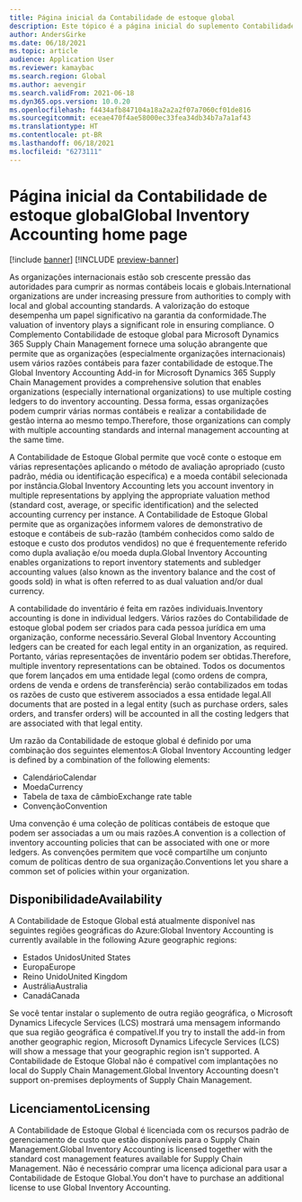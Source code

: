 ```yaml
---
title: Página inicial da Contabilidade de estoque global
description: Este tópico é a página inicial do suplemento Contabilidade de estoque global para o Microsoft Dynamics 365 Supply Chain Management.
author: AndersGirke
ms.date: 06/18/2021
ms.topic: article
audience: Application User
ms.reviewer: kamaybac
ms.search.region: Global
ms.author: aevengir
ms.search.validFrom: 2021-06-18
ms.dyn365.ops.version: 10.0.20
ms.openlocfilehash: f4434afb847104a18a2a2a2f07a7060cf01de816
ms.sourcegitcommit: eceae470f4ae58000ec33fea34db34b7a7a1af43
ms.translationtype: HT
ms.contentlocale: pt-BR
ms.lasthandoff: 06/18/2021
ms.locfileid: "6273111"
---
```

# <a name="global-inventory-accounting-home-page"></a><span data-ttu-id="a77bd-103">Página inicial da Contabilidade de estoque global</span><span class="sxs-lookup"><span data-stu-id="a77bd-103">Global Inventory Accounting home page</span></span>

[!include [banner](../includes/banner.md)]
[!INCLUDE [preview-banner](../includes/preview-banner.md)]

<span data-ttu-id="a77bd-104">As organizações internacionais estão sob crescente pressão das autoridades para cumprir as normas contábeis locais e globais.</span><span class="sxs-lookup"><span data-stu-id="a77bd-104">International organizations are under increasing pressure from authorities to comply with local and global accounting standards.</span></span> <span data-ttu-id="a77bd-105">A valorização do estoque desempenha um papel significativo na garantia da conformidade.</span><span class="sxs-lookup"><span data-stu-id="a77bd-105">The valuation of inventory plays a significant role in ensuring compliance.</span></span> <span data-ttu-id="a77bd-106">O Complemento Contabilidade de estoque global para Microsoft Dynamics 365 Supply Chain Management fornece uma solução abrangente que permite que as organizações (especialmente organizações internacionais) usem vários razões contábeis para fazer contabilidade de estoque.</span><span class="sxs-lookup"><span data-stu-id="a77bd-106">The Global Inventory Accounting Add-in for Microsoft Dynamics 365 Supply Chain Management provides a comprehensive solution that enables organizations (especially international organizations) to use multiple costing ledgers to do inventory accounting.</span></span> <span data-ttu-id="a77bd-107">Dessa forma, essas organizações podem cumprir várias normas contábeis e realizar a contabilidade de gestão interna ao mesmo tempo.</span><span class="sxs-lookup"><span data-stu-id="a77bd-107">Therefore, those organizations can comply with multiple accounting standards and internal management accounting at the same time.</span></span>

<span data-ttu-id="a77bd-108">A Contabilidade de Estoque Global permite que você conte o estoque em várias representações aplicando o método de avaliação apropriado (custo padrão, média ou identificação específica) e a moeda contábil selecionada por instância.</span><span class="sxs-lookup"><span data-stu-id="a77bd-108">Global Inventory Accounting lets you account inventory in multiple representations by applying the appropriate valuation method (standard cost, average, or specific identification) and the selected accounting currency per instance.</span></span> <span data-ttu-id="a77bd-109">A Contabilidade de Estoque Global permite que as organizações informem valores de demonstrativo de estoque e contábeis de sub-razão (também conhecidos como saldo de estoque e custo dos produtos vendidos) no que é frequentemente referido como dupla avaliação e/ou moeda dupla.</span><span class="sxs-lookup"><span data-stu-id="a77bd-109">Global Inventory Accounting enables organizations to report inventory statements and subledger accounting values (also known as the inventory balance and the cost of goods sold) in what is often referred to as dual valuation and/or dual currency.</span></span>

<span data-ttu-id="a77bd-110">A contabilidade do inventário é feita em razões individuais.</span><span class="sxs-lookup"><span data-stu-id="a77bd-110">Inventory accounting is done in individual ledgers.</span></span> <span data-ttu-id="a77bd-111">Vários razões do Contabilidade de estoque global podem ser criados para cada pessoa jurídica em uma organização, conforme necessário.</span><span class="sxs-lookup"><span data-stu-id="a77bd-111">Several Global Inventory Accounting ledgers can be created for each legal entity in an organization, as required.</span></span> <span data-ttu-id="a77bd-112">Portanto, várias representações de inventário podem ser obtidas.</span><span class="sxs-lookup"><span data-stu-id="a77bd-112">Therefore, multiple inventory representations can be obtained.</span></span> <span data-ttu-id="a77bd-113">Todos os documentos que forem lançados em uma entidade legal (como ordens de compra, ordens de venda e ordens de transferência) serão contabilizados em todas os razões de custo que estiverem associados a essa entidade legal.</span><span class="sxs-lookup"><span data-stu-id="a77bd-113">All documents that are posted in a legal entity (such as purchase orders, sales orders, and transfer orders) will be accounted in all the costing ledgers that are associated with that legal entity.</span></span>

<span data-ttu-id="a77bd-114">Um razão da Contabilidade de estoque global é definido por uma combinação dos seguintes elementos:</span><span class="sxs-lookup"><span data-stu-id="a77bd-114">A Global Inventory Accounting ledger is defined by a combination of the following elements:</span></span>

- <span data-ttu-id="a77bd-115">Calendário</span><span class="sxs-lookup"><span data-stu-id="a77bd-115">Calendar</span></span>
- <span data-ttu-id="a77bd-116">Moeda</span><span class="sxs-lookup"><span data-stu-id="a77bd-116">Currency</span></span>
- <span data-ttu-id="a77bd-117">Tabela de taxa de câmbio</span><span class="sxs-lookup"><span data-stu-id="a77bd-117">Exchange rate table</span></span>
- <span data-ttu-id="a77bd-118">Convenção</span><span class="sxs-lookup"><span data-stu-id="a77bd-118">Convention</span></span>

<span data-ttu-id="a77bd-119">Uma convenção é uma coleção de políticas contábeis de estoque que podem ser associadas a um ou mais razões.</span><span class="sxs-lookup"><span data-stu-id="a77bd-119">A convention is a collection of inventory accounting policies that can be associated with one or more ledgers.</span></span> <span data-ttu-id="a77bd-120">As convenções permitem que você compartilhe um conjunto comum de políticas dentro de sua organização.</span><span class="sxs-lookup"><span data-stu-id="a77bd-120">Conventions let you share a common set of policies within your organization.</span></span>

## <a name="availability"></a><span data-ttu-id="a77bd-121">Disponibilidade</span><span class="sxs-lookup"><span data-stu-id="a77bd-121">Availability</span></span>

<span data-ttu-id="a77bd-122">A Contabilidade de Estoque Global está atualmente disponível nas seguintes regiões geográficas do Azure:</span><span class="sxs-lookup"><span data-stu-id="a77bd-122">Global Inventory Accounting is currently available in the following Azure geographic regions:</span></span>

- <span data-ttu-id="a77bd-123">Estados Unidos</span><span class="sxs-lookup"><span data-stu-id="a77bd-123">United States</span></span>
- <span data-ttu-id="a77bd-124">Europa</span><span class="sxs-lookup"><span data-stu-id="a77bd-124">Europe</span></span>
- <span data-ttu-id="a77bd-125">Reino Unido</span><span class="sxs-lookup"><span data-stu-id="a77bd-125">United Kingdom</span></span>
- <span data-ttu-id="a77bd-126">Austrália</span><span class="sxs-lookup"><span data-stu-id="a77bd-126">Australia</span></span>
- <span data-ttu-id="a77bd-127">Canadá</span><span class="sxs-lookup"><span data-stu-id="a77bd-127">Canada</span></span>

<span data-ttu-id="a77bd-128">Se você tentar instalar o suplemento de outra região geográfica, o Microsoft Dynamics Lifecycle Services (LCS) mostrará uma mensagem informando que sua região geográfica é compatível.</span><span class="sxs-lookup"><span data-stu-id="a77bd-128">If you try to install the add-in from another geographic region, Microsoft Dynamics Lifecycle Services (LCS) will show a message that your geographic region isn't supported.</span></span> <span data-ttu-id="a77bd-129">A Contabilidade de Estoque Global não é compatível com implantações no local do Supply Chain Management.</span><span class="sxs-lookup"><span data-stu-id="a77bd-129">Global Inventory Accounting doesn't support on-premises deployments of Supply Chain Management.</span></span>

## <a name="licensing"></a><span data-ttu-id="a77bd-130">Licenciamento</span><span class="sxs-lookup"><span data-stu-id="a77bd-130">Licensing</span></span>

<span data-ttu-id="a77bd-131">A Contabilidade de Estoque Global é licenciada com os recursos padrão de gerenciamento de custo que estão disponíveis para o Supply Chain Management.</span><span class="sxs-lookup"><span data-stu-id="a77bd-131">Global Inventory Accounting is licensed together with the standard cost management features available for Supply Chain Management.</span></span> <span data-ttu-id="a77bd-132">Não é necessário comprar uma licença adicional para usar a Contabilidade de Estoque Global.</span><span class="sxs-lookup"><span data-stu-id="a77bd-132">You don't have to purchase an additional license to use Global Inventory Accounting.</span></span>
